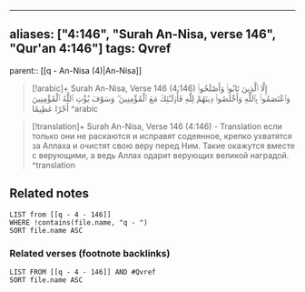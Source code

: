 
---
aliases: ["4:146", "Surah An-Nisa, verse 146", "Qur'an 4:146"]
tags: Qvref
---

parent:: [[q - An-Nisa (4)|An-Nisa]]

> [!arabic]+ Surah An-Nisa, Verse 146 (4:146)
> <span class="quran-arabic">إِلَّا ٱلَّذِينَ تَابُوا۟ وَأَصْلَحُوا۟ وَٱعْتَصَمُوا۟ بِٱللَّهِ وَأَخْلَصُوا۟ دِينَهُمْ لِلَّهِ فَأُو۟لَـٰٓئِكَ مَعَ ٱلْمُؤْمِنِينَ ۖ وَسَوْفَ يُؤْتِ ٱللَّهُ ٱلْمُؤْمِنِينَ أَجْرًا عَظِيمًا</span>
^arabic

> [!translation]+ Surah An-Nisa, Verse 146 (4:146) - Translation
> если только они не раскаются и исправят содеянное, крепко ухватятся за Аллаха и очистят свою веру перед Ним. Такие окажутся вместе с верующими, а ведь Аллах одарит верующих великой наградой.
^translation



## Related notes
```dataview
LIST from [[q - 4 - 146]]
WHERE !contains(file.name, "q - ")
SORT file.name ASC
```

### Related verses (footnote backlinks)
```dataview
LIST FROM [[q - 4 - 146]] AND #Qvref
SORT file.name ASC
```

